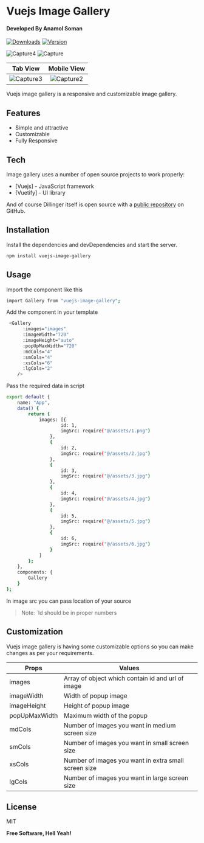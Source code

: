 # Vuejs Image Gallery

#### Developed By Anamol Soman

[![Downloads](https://img.shields.io/npm/dm/vuejs-image-gallery.svg)](https://www.npmjs.com/package/vuejs-image-gallery) [![Version](https://img.shields.io/npm/v/vuejs-image-gallery.svg)](https://www.npmjs.com/package/vuejs-image-gallery)

![Capture4](https://user-images.githubusercontent.com/52847469/155925969-b6f69eb6-a9d9-4e8c-bf31-fd9034cef474.PNG)
![Capture](https://user-images.githubusercontent.com/52847469/155926118-1b27d2fb-74e4-4af3-8dd6-c6964a978a77.PNG)

|                                                      Tab View                                                      |                                                    Mobile View                                                     |
| :----------------------------------------------------------------------------------------------------------------: | :----------------------------------------------------------------------------------------------------------------: |
| ![Capture3](https://user-images.githubusercontent.com/52847469/155926155-af36d4cf-8a24-4371-97e4-10cfba5cc455.PNG) | ![Capture2](https://user-images.githubusercontent.com/52847469/155926163-39cd82e7-33f2-4b1c-969e-276c6d59df0d.PNG) |

Vuejs image gallery is a responsive and customizable image gallery.

## Features

- Simple and attractive
- Customizable
- Fully Responsive

## Tech

Image gallery uses a number of open source projects to work properly:

- [Vuejs] - JavaScript framework
- [Vuetify] - UI library

And of course Dillinger itself is open source with a [public repository][image-gallery]
on GitHub.

## Installation

Install the dependencies and devDependencies and start the server.

```sh
npm install vuejs-image-gallery
```

## Usage

Import the component like this

```sh
import Gallery from "vuejs-image-gallery";
```

Add the component in your template

```sh
 <Gallery
      :images="images"
      :imageWidth="720"
      :imageHeight="auto"
      :popUpMaxWidth="720"
      :mdCols="4"
      :smCols="4"
      :xsCols="6"
      :lgCols="2"
    />
```

Pass the required data in script

```sh
export default {
    name: "App",
    data() {
        return {
            images: [{
                    id: 1,
                    imgSrc: require("@/assets/1.png")
                },
                {
                    id: 2,
                    imgSrc: require("@/assets/2.jpg")
                },
                {
                    id: 3,
                    imgSrc: require("@/assets/3.jpg")
                },
                {
                    id: 4,
                    imgSrc: require("@/assets/4.jpg")
                },
                {
                    id: 5,
                    imgSrc: require("@/assets/5.jpg")
                },
                {
                    id: 6,
                    imgSrc: require("@/assets/6.jpg")
                }
            ]
        };
    },
    components: {
        Gallery
    }
};
```

In image src you can pass location of your source

> Note: `Id should be in proper numbers

## Customization

Vuejs image gallery is having some customizable options so you can make changes as per your requirements.

| Props         | Values                                               |
| ------------- | ---------------------------------------------------- |
| images        | Array of object which contain id and url of image    |
| imageWidth    | Width of popup image                                 |
| imageHeight   | Height of popup image                                |
| popUpMaxWidth | Maximum width of the popup                           |
| mdCols        | Number of images you want in medium screen size      |
| smCols        | Number of images you want in small screen size       |
| xsCols        | Number of images you want in extra small screen size |
| lgCols        | Number of images you want in large screen size       |

## License

MIT

**Free Software, Hell Yeah!**

[image-gallery]: https://github.com/anamolsoman/vuejs-image-gallery
